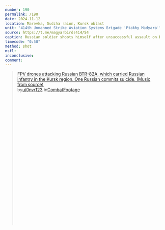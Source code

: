 ```yaml
---
number: 190
permalink: /190
date: 2024-11-12
location: Marevka, Sudzha raion, Kursk oblast
unit: "414th Unmanned Strike Aviation Systems Brigade 'Ptakhy Madyara'"
source: https://t.me/magyarbirds414/54
caption: Russian soldier shoots himself after unsuccessful assault on BTR that was hit by FPV drone
timecode: "0:50"
method: shot
nsfl: 
inconclusive: 
comment: 
---
```

<blockquote class="reddit-embed-bq" style="height:500px" data-embed-height="566"><a href="https://www.reddit.com/r/CombatFootage/comments/1hdyzhs/fpv_drones_attacking_russian_btr82a_which_carried/">FPV drones attacking Russian BTR-82A, which carried Russian infantry in the Kursk region. One Russian commits suicide. (Music from source)</a><br> by<a href="https://www.reddit.com/user/0nvr123/">u/0nvr123</a> in<a href="https://www.reddit.com/r/CombatFootage/">CombatFootage</a></blockquote><script async="" src="https://embed.reddit.com/widgets.js" charset="UTF-8"></script>